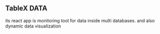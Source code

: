 ## TableX DATA 
its react app is  monitoring  tool for data inside multi databases. and also dynamic data visualization